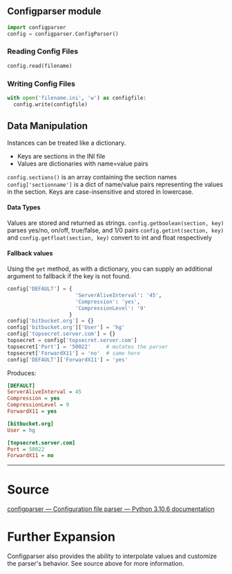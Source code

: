 

## Configparser module
```python
import configparser
config = configparser.ConfigParser()
```

### Reading Config Files
```python
config.read(filename)
```

### Writing Config Files
```python
with open('filename.ini', 'w') as configfile:
  config.write(configfile)
```

## Data Manipulation
Instances can be treated like a dictionary.
- Keys are sections in the INI file
- Values are dictionaries with name=value pairs

`config.sections()` is an array containing the section names
`config['sectionname']` is a dict of name/value pairs representing the values in the section.
Keys are case-insensitive and stored in lowercase.

#### Data Types
Values are stored and returned as strings.
`config.getboolean(section, key)` parses yes/no, on/off, true/false, and 1/0 pairs
`config.getint(section, key)` and `config.getfloat(section, key)` convert to int and float respectively

#### Fallback values
Using the `get` method, as with a dictionary, you can supply an additional argument to fallback if the key is not found.


```python
config['DEFAULT'] = {
					  'ServerAliveInterval': '45',
					  'Compression': 'yes',
					  'CompressionLevel': '9'
					}
config['bitbucket.org'] = {}
config['bitbucket.org']['User'] = 'hg'
config['topsecret.server.com'] = {}
topsecret = config['topsecret.server.com']
topsecret['Port'] = '50022'     # mutates the parser
topsecret['ForwardX11'] = 'no'  # same here
config['DEFAULT']['ForwardX11'] = 'yes'
```

Produces:
```ini
[DEFAULT]
ServerAliveInterval = 45
Compression = yes
CompressionLevel = 9
ForwardX11 = yes

[bitbucket.org]
User = hg

[topsecret.server.com]
Port = 50022
ForwardX11 = no
```

----
# Source
[configparser — Configuration file parser — Python 3.10.6 documentation](https://docs.python.org/3/library/configparser.html)

# Further Expansion
Configparser also provides the ability to interpolate values and customize the parser's behavior. See source above for more information.

